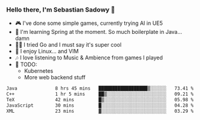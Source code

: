 ### Hello there, I'm Sebastian Sadowy 👋

 - 🎮 I've done some simple games, currently trying AI in UE5
 - 🍃 I'm learning Spring at the moment. So much boilerplate in Java... damn 
 - 🏃‍♀️ I tried Go and I must say it's super cool
 - 🐧 I enjoy Linux... and VIM
 - 🎶 I love listening to Music & Ambience from games I played
 - 🌱 TODO:
   * Kubernetes
   * More web backend stuff
<!--START_SECTION:waka-->

```txt
Java              8 hrs 45 mins   ██████████████████▒░░░░░░   73.41 %
C++               1 hr 5 mins     ██▒░░░░░░░░░░░░░░░░░░░░░░   09.21 %
TeX               42 mins         █▒░░░░░░░░░░░░░░░░░░░░░░░   05.98 %
JavaScript        30 mins         █░░░░░░░░░░░░░░░░░░░░░░░░   04.28 %
XML               23 mins         ▓░░░░░░░░░░░░░░░░░░░░░░░░   03.29 %
```

<!--END_SECTION:waka-->
